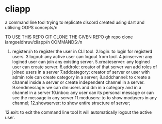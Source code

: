 # cliapp
a command line tool trying to replicate discord created using dart and utilising OOPS concepts/n

TO USE THIS REPO GIT CLONE THE GIVEN REPO gh repo clone iamgoeldhruv/cliapp/n
COMMANDS:/n
1. register:/n
   to register the user in CLI tool.
2.login:
    to login for registerd users.
3.logout:
     any active user can logout from tool.
4.joinserver:
      any logined user can join any existing server.
5.createserver:
   any logined user can create server.
6.addrole:
    creator of that server van add roles of joined users in a server
7.addcategory:
     creator of server or user with admin role can create category in a server;
8.addchannel:
      to create a channel inside a server or create independent channel in a server.
9.sendmessage:
      we can dm users and dm in a category and in a channel in a server
10.inbox:
       any user can its personal message or can see the message in any server
11.modusers:
       to 
       to show modusers in any channel;
12.showserver:
       to show entire structure of server;

12.exit:
       to exit the command line tool It will automatically logout the active user.
